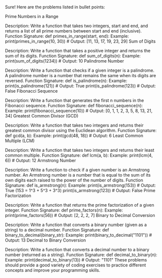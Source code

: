 Sure! Here are the problems listed in bullet points:

Prime Numbers in a Range

Description: Write a function that takes two integers, start and end, and returns a list of all prime numbers between start and end (inclusive).
Function Signature: def primes_in_range(start, end):
Example: print(primes_in_range(10, 30)) # Output: [11, 13, 17, 19, 23, 29]
Sum of Digits

Description: Write a function that takes a positive integer and returns the sum of its digits.
Function Signature: def sum_of_digits(n):
Example: print(sum_of_digits(1234)) # Output: 10
Palindrome Number

Description: Write a function that checks if a given integer is a palindrome. A palindrome number is a number that remains the same when its digits are reversed.
Function Signature: def is_palindrome(n):
Example: print(is_palindrome(121)) # Output: True
print(is_palindrome(123)) # Output: False
Fibonacci Sequence

Description: Write a function that generates the first n numbers in the Fibonacci sequence.
Function Signature: def fibonacci_sequence(n):
Example: print(fibonacci_sequence(10)) # Output: [0, 1, 1, 2, 3, 5, 8, 13, 21, 34]
Greatest Common Divisor (GCD)

Description: Write a function that takes two integers and returns their greatest common divisor using the Euclidean algorithm.
Function Signature: def gcd(a, b):
Example: print(gcd(48, 18)) # Output: 6
Least Common Multiple (LCM)

Description: Write a function that takes two integers and returns their least common multiple.
Function Signature: def lcm(a, b):
Example: print(lcm(4, 6)) # Output: 12
Armstrong Number

Description: Write a function to check if a given number is an Armstrong number. An Armstrong number is a number that is equal to the sum of its own digits each raised to the power of the number of digits.
Function Signature: def is_armstrong(n):
Example: print(is_armstrong(153)) # Output: True (153 = 1^3 + 5^3 + 3^3)
print(is_armstrong(123)) # Output: False
Prime Factorization

Description: Write a function that returns the prime factorization of a given integer.
Function Signature: def prime_factors(n):
Example: print(prime_factors(56)) # Output: [2, 2, 2, 7]
Binary to Decimal Conversion

Description: Write a function that converts a binary number (given as a string) to a decimal number.
Function Signature: def binary_to_decimal(binary_str):
Example: print(binary_to_decimal("1101")) # Output: 13
Decimal to Binary Conversion

Description: Write a function that converts a decimal number to a binary number (returned as a string).
Function Signature: def decimal_to_binary(n):
Example: print(decimal_to_binary(13)) # Output: "1101"
These problems should provide a good variety of coding exercises to practice different concepts and improve your programming skills.